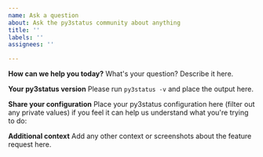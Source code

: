 ```yaml
---
name: Ask a question
about: Ask the py3status community about anything
title: ''
labels: ''
assignees: ''

---
```


**How can we help you today?**
What's your question? Describe it here.

**Your py3status version**
Please run `py3status -v` and place the output here.

**Share your configuration**
Place your py3status configuration here (filter out any private values) if you feel it can help us understand what you're trying to do:

**Additional context**
Add any other context or screenshots about the feature request here.
